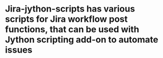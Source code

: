 # Jira-jython-scripts has various scripts for Jira workflow post functions, that can be used with Jython scripting add-on to automate issues
